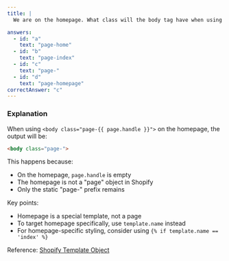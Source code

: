 ```yaml
---
title: |
  We are on the homepage. What class will the body tag have when using `<body class="page-{{ page.handle }}">`? 🏷️

answers:
  - id: "a"
    text: "page-home"
  - id: "b"
    text: "page-index"
  - id: "c"
    text: "page-"
  - id: "d"
    text: "page-homepage"
correctAnswer: "c"
---
```


### Explanation

When using `<body class="page-{{ page.handle }}">` on the homepage, the output will be:

```html
<body class="page-">
```

This happens because:
- On the homepage, `page.handle` is empty
- The homepage is not a "page" object in Shopify
- Only the static "page-" prefix remains

Key points:
- Homepage is a special template, not a page
- To target homepage specifically, use `template.name` instead
- For homepage-specific styling, consider using `{% if template.name == 'index' %}`

Reference: [Shopify Template Object](https://shopify.dev/docs/api/liquid/objects/template) 